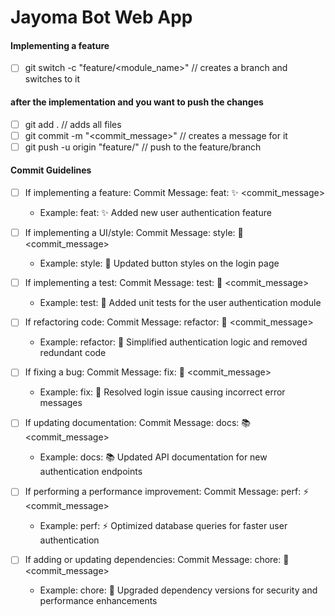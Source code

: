 # Jayoma Bot Web App

#### Implementing a feature

- [ ] git switch -c "feature/<module_name>" // creates a branch and switches to it
#### after the implementation and you want to push the changes
- [ ] git add . // adds all files
- [ ] git commit -m "<commit_message>" // creates a message for it
- [ ] git push -u origin "feature/<module-name>" // push to the feature/branch

#### Commit Guidelines

- [ ] If implementing a feature: Commit Message: feat: ✨ <commit_message>
    + Example: feat: ✨ Added new user authentication feature

- [ ] If implementing a UI/style: Commit Message: style: 🎨 <commit_message>
    + Example: style: 🎨 Updated button styles on the login page

- [ ] If implementing a test: Commit Message: test: 🧪 <commit_message>
    + Example: test: 🧪 Added unit tests for the user authentication module

- [ ] If refactoring code: Commit Message: refactor: 🔄 <commit_message>
    + Example: refactor: 🔄 Simplified authentication logic and removed redundant code

- [ ] If fixing a bug: Commit Message: fix: 🐛 <commit_message>
    + Example: fix: 🐛 Resolved login issue causing incorrect error messages

- [ ] If updating documentation: Commit Message: docs: 📚 <commit_message>
    + Example: docs: 📚 Updated API documentation for new authentication endpoints

- [ ] If performing a performance improvement: Commit Message: perf: ⚡ <commit_message>
    + Example: perf: ⚡ Optimized database queries for faster user authentication

- [ ] If adding or updating dependencies: Commit Message: chore: 🔧 <commit_message>
    + Example: chore: 🔧 Upgraded dependency versions for security and performance enhancements
